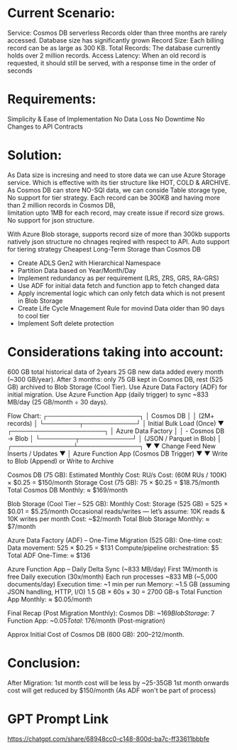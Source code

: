 # Current Scenario:
Service: Cosmos DB serverless
Records older than three months are rarely accessed.
Database size has significantly grown
Record Size: Each billing record can be as large as 300 KB.
Total Records: The database currently holds over 2 million records.
Access Latency: When an old record is requested, it should still be served, with a response time in the order of seconds

# Requirements:
Simplicity & Ease of Implementation
No Data Loss
No Downtime
No Changes to API Contracts

# Solution:
As Data size is incresing and need to store data we can use Azure Storage service. Which is effective with its tier structure like HOT, COLD & ARCHIVE.
As Cosmos DB can store NO-SQl data, we can conside Table storage type, 
  No support for tier strategy.
  Each record can be 300KB and having more than 2 million records in Cosmos DB,  
  limitation upto 1MB for each record, may create issue if record size grows.
  No support for json structure.

With Azure Blob storage, 
  supports record size of more than 300kb 
  supports natively json structure 
  no chnages reqired with respect to API.
  Auto support for tiering strategy
  Cheapest Long-Term Storage than Cosmos DB
 
- Create ADLS Gen2 with Hierarchical Namespace  
- Partition Data based on Year/Month/Day
- Implement redundancy as per requirement (LRS, ZRS, GRS, RA-GRS)
- Use ADF for initial data fetch and function app to fetch changed data
- Apply incremental logic which can only fetch data which is not present in Blob Storage
- Create Life Cycle Mnagement Rule for movind Data older than 90 days to cool tier
- Implement Soft delete protection


# Considerations taking into account:
600 GB total historical data of 2years
25 GB new data added every month (~300 GB/year).
After 3 months: only 75 GB kept in Cosmos DB, rest (525 GB) archived to Blob Storage (Cool Tier).
Use Azure Data Factory (ADF) for initial migration.
Use Azure Function App (daily trigger) to sync ~833 MB/day (25 GB/month ÷ 30 days).

Flow Chart:
          ┌─────────────────────┐
          │  Cosmos DB          │
          │  (2M+ records)      │
          └────────┬────────────┘
                   │
          Initial Bulk Load (Once)
                   ▼
          ┌─────────────────────┐
          │ Azure Data Factory  │
          │ - Cosmos DB → Blob  │
          └────────┬────────────┘
                   │
         (JSON / Parquet in Blob)
                   │
    ┌──────────────┴──────────────┐
    ▼                             ▼
Change Feed                New Inserts / Updates
   ▼                                  │
Azure Function App         (Cosmos DB Trigger)
   ▼                                  ▼
Write to Blob (Append)       or Write to Archive


Cosmos DB (75 GB):
Estimated Monthly Cost:
RU/s Cost:
(60M RUs / 100K) × $0.25 = $150/month
Storage Cost (75 GB):
75 × $0.25 = $18.75/month
Total Cosmos DB Monthly: ≈ $169/month

Blob Storage (Cool Tier – 525 GB):
Monthly Cost:
Storage (525 GB) = 525 × $0.01 = $5.25/month
Occasional reads/writes — let’s assume:
10K reads & 10K writes per month
Cost: ~$2/month
Total Blob Storage Monthly: ≈ $7/month

Azure Data Factory (ADF) – One-Time Migration (525 GB):
One-time cost:
Data movement: 525 × $0.25 = $131
Compute/pipeline orchestration: $5
Total ADF One-Time: ≈ $136

Azure Function App – Daily Delta Sync (~833 MB/day)
First 1M/month is free
Daily execution (30x/month)
Each run processes ~833 MB (~5,000 documents/day)
Execution time: ~1 min per run
Memory: ~1.5 GB (assuming JSON handling, HTTP, I/O)
1.5 GB × 60s × 30 = 2700 GB-s
Total Function App Monthly: ≈ $0.05/month

Final Recap (Post Migration Monthly):
Cosmos DB: ~$169
Blob Storage: ~$7
Function App: ~$0.05
Total: ~$176/month (Post-migration)

Approx Initial Cost of Cosmos DB (600 GB):
$200–$212/month.

# Conclusion:
After Migration: 
1st month cost will be less by ~25-35GB
1st month onwards cost will get reduced by $150/month (As ADF won't be part of process)


# GPT Prompt Link
https://chatgpt.com/share/68948cc0-c148-800d-ba7c-ff33611bbbfe